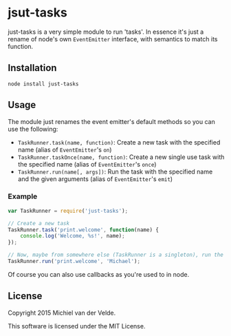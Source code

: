 # jsut-tasks

just-tasks is a very simple module to run 'tasks'. In essence it's just a rename of node's own `EventEmitter` interface, with semantics to match its function.

## Installation

```
node install just-tasks
```

## Usage

The module just renames the event emitter's default methods so you can use the following:

* `TaskRunner.task(name, function)`: Create a new task with the specified name (alias of `EventEmitter`'s `on`)
* `TaskRunner.taskOnce(name, function)`: Create a new single use task with the specified name (alias of `EventEmitter`'s `once`)
* `TaskRunner.run(name[, args])`: Run the task with the specified name and the given arguments (alias of `EventEmitter`'s `emit`)

### Example

```js
var TaskRunner = require('just-tasks');

// Create a new task
TaskRunner.task('print.welcome', function(name) {
    console.log('Welcome, %s!', name);
});

// Now, maybe from somewhere else (TaskRunner is a singleton), run the task
TaskRunner.run('print.welcome', 'Michael');
```

Of course you can also use callbacks as you're used to in node.

## License

Copyright 2015 Michiel van der Velde.

This software is licensed under the MIT License.
